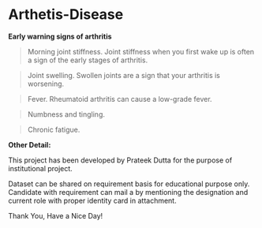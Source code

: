 # Arthetis-Disease

**Early warning signs of arthritis**

> Morning joint stiffness. Joint stiffness when you first wake up is often a sign of the early stages of arthritis. 

> Joint swelling. Swollen joints are a sign that your arthritis is worsening. 

> Fever. Rheumatoid arthritis can cause a low-grade fever. 

> Numbness and tingling. 

> Chronic fatigue.

**Other Detail:**

This project has been developed by Prateek Dutta for the purpose of institutional project.

Dataset can be shared on requirement basis for educational purpose only. Candidate with requirement can mail a by mentioning the designation and current role with proper identity card in attachment.

Thank You, Have a Nice Day!
